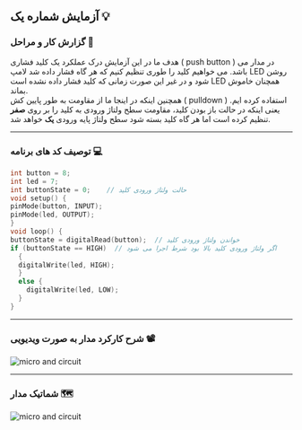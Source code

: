 ## آزمایش شماره یک 💡

### گزارش کار و مراحل 📝

هدف ما در این آزمایش درک عملکرد یک کلید فشاری ( push button ) در مدار می باشد. می خواهیم کلید را طوری تنظیم کنیم که هر گاه فشار داده شد لامپ LED روشن شود و در غیر این صورت زمانی که کلید فشار داده نشده است LED همچنان خاموش بماند.  
همچنین اینکه در اینجا ما از مقاومت به طور پایین کش ( pulldown ) استفاده کرده ایم. یعنی اینکه در حالت باز بودن کلید، مقاومت سطح ولتاژ ورودی به کلید را بر روی **صفر** تنظیم کرده است اما هر گاه کلید بسته شود سطح ولتاژ پایه ورودی **یک** خواهد شد.

---

### توصیف کد های برنامه 💻

```cpp
int button = 8;
int led = 7;
int buttonState = 0;    // حالت ولتاژ ورودی کلید
void setup() {
pinMode(button, INPUT);
pinMode(led, OUTPUT);
}
void loop() {
buttonState = digitalRead(button);  // خواندن ولتاژ ورودی کلید
if (buttonState == HIGH)  // اگر ولتاژ ورودی کلید بالا بود شرط اجرا می شود
  {
  digitalWrite(led, HIGH);
  }
  else {
    digitalWrite(led, LOW);
  }
}
```

---

### شرح کارکرد مدار به صورت ویدیویی 📽️

![micro and circuit](/media/microprocessor_4.gif)

---

### شماتیک مدار 🗺️

![micro and circuit](/media/schematic_3.jpg)
